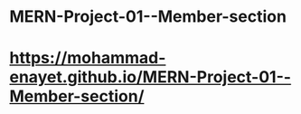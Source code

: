 # MERN-Project-01--Member-section

# https://mohammad-enayet.github.io/MERN-Project-01--Member-section/
